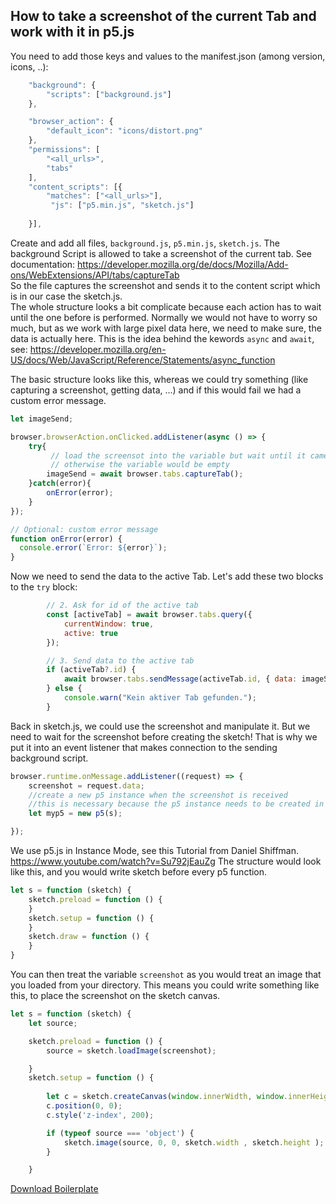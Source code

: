 ## How to take a screenshot of the current Tab and work with it in p5.js 

You need to add those keys and values to the manifest.json (among version, icons, ..):
```js
    "background": {
        "scripts": ["background.js"]
    },

    "browser_action": {
        "default_icon": "icons/distort.png"
    },
    "permissions": [
        "<all_urls>",
        "tabs"
    ],
    "content_scripts": [{
        "matches": ["<all_urls>"],
         "js": ["p5.min.js", "sketch.js"]
       
    }],

```

Create and add all files, `background.js`, `p5.min.js`, `sketch.js`. 
The background Script is allowed to take a screenshot of the current tab. See documentation: https://developer.mozilla.org/de/docs/Mozilla/Add-ons/WebExtensions/API/tabs/captureTab
<br/>
So the file captures the screenshot and sends it to the content script which is in our case the sketch.js. <br/>
The whole structure looks a bit complicate because each action has to wait until the one before is performed. Normally we would not have to worry so much, but as we work with large pixel data here, we need to make sure, the data is actually here. This is the idea behind the kewords `async` and `await`, see: https://developer.mozilla.org/en-US/docs/Web/JavaScript/Reference/Statements/async_function

The basic structure looks like this, whereas we could try something (like capturing a screenshot, getting data, ...) and if this would fail we had a custom error message.<br/>

```js
let imageSend; 

browser.browserAction.onClicked.addListener(async () => {
    try{
         // load the screensot into the variable but wait until it came back
         // otherwise the variable would be empty
        imageSend = await browser.tabs.captureTab();
    }catch(error){
        onError(error);
    }
});

// Optional: custom error message
function onError(error) {
  console.error(`Error: ${error}`);
}
```

Now we need to send the data to the active Tab. Let's add these two blocks to the `try` block:

```js
        // 2. Ask for id of the active tab
        const [activeTab] = await browser.tabs.query({
            currentWindow: true,
            active: true
        });

        // 3. Send data to the active tab
        if (activeTab?.id) {
            await browser.tabs.sendMessage(activeTab.id, { data: imageSend });
        } else {
            console.warn("Kein aktiver Tab gefunden.");
        }

```

Back in sketch.js, we could use the screenshot and manipulate it. But we need to wait for the screenshot before creating the sketch! That is why we put it into an event listener that makes connection to the sending background script. 

```js
browser.runtime.onMessage.addListener((request) => {
    screenshot = request.data;
    //create a new p5 instance when the screenshot is received
    //this is necessary because the p5 instance needs to be created in the same context as the screenshot
    let myp5 = new p5(s);

});
```

We use p5.js in Instance Mode, see this Tutorial from Daniel Shiffman. https://www.youtube.com/watch?v=Su792jEauZg
The structure would look like this, and you would write sketch before every p5 function.

```js 
let s = function (sketch) {
    sketch.preload = function () {
    }
    sketch.setup = function () {
    }
    sketch.draw = function () {
    }
}
```
You can then treat the variable `screenshot` as you would treat an image that you loaded from your directory. This means you could write something like this, to place the screenshot on the sketch canvas.  

```js
let s = function (sketch) {
    let source;

    sketch.preload = function () {
        source = sketch.loadImage(screenshot);

    }
    sketch.setup = function () {
       
        let c = sketch.createCanvas(window.innerWidth, window.innerHeight);
        c.position(0, 0);
        c.style('z-index', 200);

        if (typeof source === 'object') {
            sketch.image(source, 0, 0, sketch.width , sketch.height );      
        }

    }

```
<a href="ScreenshotToP5.zip">Download Boilerplate</a>